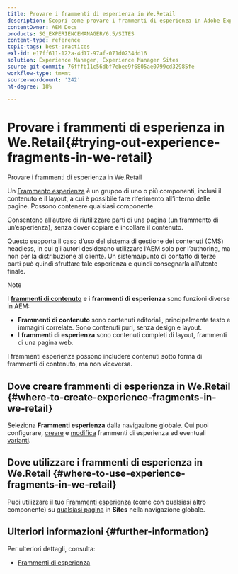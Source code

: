 ```yaml
---
title: Provare i frammenti di esperienza in We.Retail
description: Scopri come provare i frammenti di esperienza in Adobe Experience Manager utilizzando We.Retail.
contentOwner: AEM Docs
products: SG_EXPERIENCEMANAGER/6.5/SITES
content-type: reference
topic-tags: best-practices
exl-id: e17ff611-122a-4d17-97af-071d0234dd16
solution: Experience Manager, Experience Manager Sites
source-git-commit: 76fffb11c56dbf7ebee9f6805ae0799cd32985fe
workflow-type: tm+mt
source-wordcount: '242'
ht-degree: 18%

---
```


# Provare i frammenti di esperienza in We.Retail{#trying-out-experience-fragments-in-we-retail}

Provare i frammenti di esperienza in We.Retail

Un [Frammento esperienza](/help/sites-authoring/experience-fragments.md) è un gruppo di uno o più componenti, inclusi il contenuto e il layout, a cui è possibile fare riferimento all’interno delle pagine. Possono contenere qualsiasi componente.

Consentono all’autore di riutilizzare parti di una pagina (un frammento di un’esperienza), senza dover copiare e incollare il contenuto.

Questo supporta il caso d’uso del sistema di gestione dei contenuti (CMS) headless, in cui gli autori desiderano utilizzare l’AEM solo per l’authoring, ma non per la distribuzione al cliente. Un sistema/punto di contatto di terze parti può quindi sfruttare tale esperienza e quindi consegnarla all’utente finale.

>[!NOTE]
>
>I **[frammenti di contenuto](/help/sites-developing/we-retail-content-fragments.md)** e i **frammenti di esperienza** sono funzioni diverse in AEM:
>
>* **Frammenti di contenuto** sono contenuti editoriali, principalmente testo e immagini correlate. Sono contenuti puri, senza design e layout.
>* I **frammenti di esperienza** sono contenuti completi di layout, frammenti di una pagina web.
>
>I frammenti esperienza possono includere contenuti sotto forma di frammenti di contenuto, ma non viceversa.

## Dove creare frammenti di esperienza in We.Retail {#where-to-create-experience-fragments-in-we-retail}

Seleziona **Frammenti esperienza** dalla navigazione globale. Qui puoi configurare, [creare](/help/sites-authoring/experience-fragments.md#creating-an-experience-fragment) e [modifica](/help/sites-authoring/experience-fragments.md#editing-your-experience-fragment) frammenti di esperienza ed eventuali [varianti](/help/sites-authoring/experience-fragments.md#creating-an-experience-fragment-variation).

## Dove utilizzare i frammenti di esperienza in We.Retail {#where-to-use-experience-fragments-in-we-retail}

Puoi utilizzare il tuo [Frammenti esperienza](/help/sites-authoring/experience-fragments.md#using-your-experience-fragment) (come con qualsiasi altro componente) su [qualsiasi pagina](/help/sites-authoring/editing-content.md) in **Sites** nella navigazione globale.

## Ulteriori informazioni {#further-information}

Per ulteriori dettagli, consulta:

* [Frammenti di esperienza](/help/sites-authoring/experience-fragments.md)
